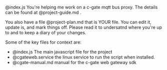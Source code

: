 @index.js You're helping me work on a c-gate mqtt bus proxy. The details can be found at @project-guide.md .

You also have a file @project-plan.md that is YOUR file. You can edit it, update is, and mark things off. Please read it to undersatnd where you're up to and to keep a diary of your changes.

Some of the key files for context are:
- @index.js The main javascript file for the project
- @cgateweb.service the linux service to run the script when installed.
- @cgate-manual.md manual for the c-gate web gateway sdk


